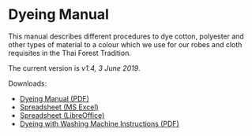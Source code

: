 # Dyeing Manual

This manual describes different procedures to dye cotton, polyester and
other types of material to a colour which we use for our robes and cloth
requisites in the Thai Forest Tradition.

The current version is *v1.4, 3 June 2019*.

Downloads:

- [Dyeing Manual (PDF)](https://ticivara.github.io/dyeing-manual/Dyeing-Manual.pdf)
- [Spreadsheet (MS Excel)](https://ticivara.github.io/dyeing-manual/Dyeing-Manual-Excel.xlsx)
- [Spreadsheet (LibreOffice)](https://ticivara.github.io/dyeing-manual/Dyeing-Manual.ods)
- [Dyeing with Washing Machine Instructions (PDF)](https://ticivara.github.io/dyeing-manual/Dyeing-Instructions.pdf)


